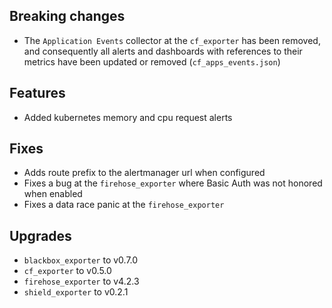 ## Breaking changes

* The `Application Events` collector at the `cf_exporter` has been removed, and consequently all alerts and dashboards with references to their metrics have been updated or removed (`cf_apps_events.json`)

## Features

* Added kubernetes memory and cpu request alerts

## Fixes

* Adds route prefix to the alertmanager url when configured
* Fixes a bug at the `firehose_exporter` where Basic Auth was not honored when enabled
* Fixes a data race panic at the `firehose_exporter`

## Upgrades

* `blackbox_exporter` to v0.7.0
* `cf_exporter` to v0.5.0
* `firehose_exporter` to v4.2.3
* `shield_exporter` to v0.2.1
